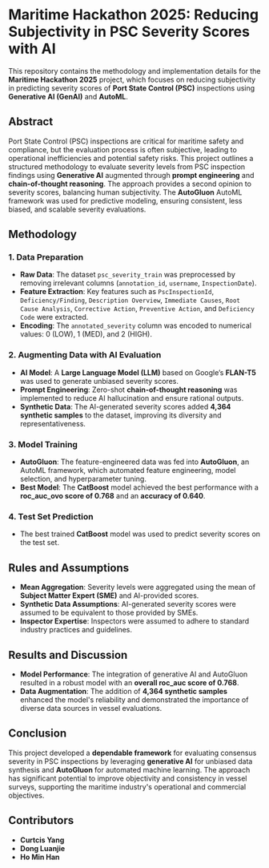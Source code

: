 # Maritime Hackathon 2025: Reducing Subjectivity in PSC Severity Scores with AI

This repository contains the methodology and implementation details for the **Maritime Hackathon 2025** project, which focuses on reducing subjectivity in predicting severity scores of **Port State Control (PSC)** inspections using **Generative AI (GenAI)** and **AutoML**.

## Abstract

Port State Control (PSC) inspections are critical for maritime safety and compliance, but the evaluation process is often subjective, leading to operational inefficiencies and potential safety risks. This project outlines a structured methodology to evaluate severity levels from PSC inspection findings using **Generative AI** augmented through **prompt engineering** and **chain-of-thought reasoning**. The approach provides a second opinion to severity scores, balancing human subjectivity. The **AutoGluon** AutoML framework was used for predictive modeling, ensuring consistent, less biased, and scalable severity evaluations.

## Methodology

### 1. Data Preparation
- **Raw Data**: The dataset `psc_severity_train` was preprocessed by removing irrelevant columns (`annotation_id`, `username`, `InspectionDate`).
- **Feature Extraction**: Key features such as `PscInspectionId`, `Deficiency/Finding`, `Description Overview`, `Immediate Causes`, `Root Cause Analysis`, `Corrective Action`, `Preventive Action`, and `Deficiency Code` were extracted.
- **Encoding**: The `annotated_severity` column was encoded to numerical values: 0 (LOW), 1 (MED), and 2 (HIGH).

### 2. Augmenting Data with AI Evaluation
- **AI Model**: A **Large Language Model (LLM)** based on Google’s **FLAN-T5** was used to generate unbiased severity scores.
- **Prompt Engineering**: Zero-shot **chain-of-thought reasoning** was implemented to reduce AI hallucination and ensure rational outputs.
- **Synthetic Data**: The AI-generated severity scores added **4,364 synthetic samples** to the dataset, improving its diversity and representativeness.

### 3. Model Training
- **AutoGluon**: The feature-engineered data was fed into **AutoGluon**, an AutoML framework, which automated feature engineering, model selection, and hyperparameter tuning.
- **Best Model**: The **CatBoost** model achieved the best performance with a **roc_auc_ovo score of 0.768** and an **accuracy of 0.640**.

### 4. Test Set Prediction
- The best trained **CatBoost** model was used to predict severity scores on the test set.

## Rules and Assumptions
- **Mean Aggregation**: Severity levels were aggregated using the mean of **Subject Matter Expert (SME)** and AI-provided scores.
- **Synthetic Data Assumptions**: AI-generated severity scores were assumed to be equivalent to those provided by SMEs.
- **Inspector Expertise**: Inspectors were assumed to adhere to standard industry practices and guidelines.

## Results and Discussion
- **Model Performance**: The integration of generative AI and AutoGluon resulted in a robust model with an **overall roc_auc score of 0.768**.
- **Data Augmentation**: The addition of **4,364 synthetic samples** enhanced the model's reliability and demonstrated the importance of diverse data sources in vessel evaluations.

## Conclusion
This project developed a **dependable framework** for evaluating consensus severity in PSC inspections by leveraging **generative AI** for unbiased data synthesis and **AutoGluon** for automated machine learning. The approach has significant potential to improve objectivity and consistency in vessel surveys, supporting the maritime industry's operational and commercial objectives.

## Contributors
- **Curtcis Yang**
- **Dong Luanjie**
- **Ho Min Han**

